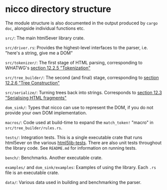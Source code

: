 # nicco directory structure

The module structure is also documented in the output produced by `cargo doc`, alongside individual functions etc.

`src/`: The main html5ever library crate.

`src/driver.rs`: Provides the highest-level interfaces to the parser, i.e. "here's a string, give me a DOM"

`src/tokenizer/`: The first stage of HTML parsing, corresponding to WHATWG's [section 12.2.5 "Tokenization"](https://html.spec.whatwg.org/multipage/#tokenization)

`src/tree_builder/`: The second (and final) stage, corresponding to [section 12.2.6 "Tree Construction"](https://html.spec.whatwg.org/multipage/#tree-construction)

`src/serialize/`: Turning trees back into strings. Corresponds to [section 12.3 "Serialising HTML fragments"](https://html.spec.whatwg.org/multipage/#serialising-html-fragments)

`dom_sink/`: Types that nicco can use to represent the DOM, if you do not provide your own DOM implementation.

`macros/`: Code used at build-time to expand the `match_token!` "macro" in `src/tree_builder/rules.rs`.

`tests/`: Integration tests. This is a single executable crate that runs html5ever on the various [html5lib-tests](https://github.com/html5lib/html5lib-tests). There are also unit tests throughout the library code. See `README.md` for information on running tests.

`bench/`: Benchmarks. Another executable crate.

`examples/` and `dom_sink/examples`: Examples of using the library.  Each `.rs` file is an executable crate.

`data/`: Various data used in building and benchmarking the parser.
